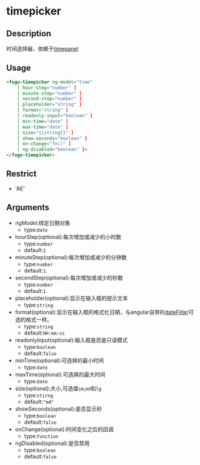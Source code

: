 # timepicker
## Description

时间选择器，依赖于<a ui-sref="app.api.timepanel" href="../../timepanel/docs/readme.md">timepanel</a>

## Usage

``` html
<fugu-timepicker ng-model="time"
    [ hour-step="number" ]
    [ minute-step="number" ]
    [ second-step="number" ]
    [ placeholder="string" ]
    [ format="string" ]
    [ readonly-input="boolean" ]
    [ min-time="date" ]
    [ max-time="date" ]
    [ size="{{string}}" ]
    [ show-seconds="boolean" ]
    [ on-change="fn()" ]
    [ ng-disabled="boolean" ]>
</fugu-timepicker>
```
## Restrict
- 'AE'

## Arguments
- ngModel:绑定日期对象
    - type:`date`
- hourStep(optional):每次增加或减少的小时数
    - type:`number`
    - default:`1`
- minuteStep(optional):每次增加或减少的分钟数
    - type:`number`
    - default:`1`
- secondStep(optional):每次增加或减少的秒数
    - type:`number`
    - default:`1`
- placeholder(optional):显示在输入框的提示文本
    - type:`string`
- format(optional):显示在输入框的格式化日期，与angular自带的[dateFilter](https://docs.angularjs.org/api/ng/filter/date)可选的格式一样。
    - type:`string`
    - default:`HH:mm:ss`
- readonlyInput(optional):输入框是否是只读模式
    - type:`boolean`
    - default:`false`
- minTime(optional):可选择的最小时间
    - type:`date`
- maxTime(optional):可选择的最大时间
    - type:`date`
- size(optional):大小,可选值`sm`,`md`和`lg`
    - type:`stirng`
    - default:`"md"`
- showSeconds(optional):是否显示秒
    - type:`boolean`
    - default:`false`
- onChange(optional):时间变化之后的回调
    - type:`function`
- ngDisabled(optional):是否禁用
    - type:`boolean`
    - default:`false`